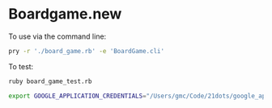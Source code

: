 # Boardgame.new

To use via the command line:
```bash
pry -r './board_game.rb' -e 'BoardGame.cli'
```

To test:
```bash
ruby board_game_test.rb
```

```bash
export GOOGLE_APPLICATION_CREDENTIALS="/Users/gmc/Code/21dots/google_application_credentials.json"
```